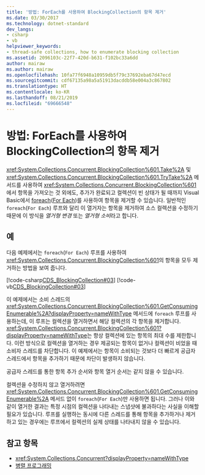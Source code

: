 ```yaml
---
title: '방법: ForEach를 사용하여 BlockingCollection의 항목 제거'
ms.date: 03/30/2017
ms.technology: dotnet-standard
dev_langs:
- csharp
- vb
helpviewer_keywords:
- thread-safe collections, how to enumerate blocking collection
ms.assetid: 2096103c-22f7-420d-b631-f102bc33a6dd
author: mairaw
ms.author: mairaw
ms.openlocfilehash: 10fa77f6948a10959db5f79c37692eba67d47ecd
ms.sourcegitcommit: cdf67135a98a5a51913dacddb58e004a3c867802
ms.translationtype: HT
ms.contentlocale: ko-KR
ms.lasthandoff: 08/21/2019
ms.locfileid: "69666548"
---
```

# <a name="how-to-use-foreach-to-remove-items-in-a-blockingcollection"></a>방법: ForEach를 사용하여 BlockingCollection의 항목 제거

<xref:System.Collections.Concurrent.BlockingCollection%601.Take%2A> 및 <xref:System.Collections.Concurrent.BlockingCollection%601.TryTake%2A> 메서드를 사용하여 <xref:System.Collections.Concurrent.BlockingCollection%601>에서 항목을 가져오는 것 외에도, 추가가 완료되고 컬렉션이 빈 상태가 될 때까지 Visual Basic에서 [foreach](../../../csharp/language-reference/keywords/foreach-in.md)([For Each](../../../visual-basic/language-reference/statements/for-each-next-statement.md))를 사용하여 항목을 제거할 수 있습니다. 일반적인 `foreach`(`For Each`) 루프와 달리 이 열거자는 항목을 제거하여 소스 컬렉션을 수정하기 때문에 이 방식을 *열거형 변경* 또는 *열거형 소비*라고 합니다.

## <a name="example"></a>예

다음 예제에서는 `foreach`(`For Each`) 루프를 사용하여 <xref:System.Collections.Concurrent.BlockingCollection%601>의 항목을 모두 제거하는 방법을 보여 줍니다.

[!code-csharp[CDS_BlockingCollection#03](../../../../samples/snippets/csharp/VS_Snippets_Misc/cds_blockingcollection/cs/example03.cs#03)]
[!code-vb[CDS_BlockingCollection#03](../../../../samples/snippets/visualbasic/VS_Snippets_Misc/cds_blockingcollection/vb/enumeratebc.vb#03)]

이 예제에서는 소비 스레드의 <xref:System.Collections.Concurrent.BlockingCollection%601.GetConsumingEnumerable%2A?displayProperty=nameWithType> 메서드에 `foreach` 루프를 사용하는데, 이 루프는 컬렉션을 열거하면서 해당 컬렉션의 각 항목을 제거합니다. <xref:System.Collections.Concurrent.BlockingCollection%601?displayProperty=nameWithType>는 항상 컬렉션에 있는 항목의 최대 수를 제한합니다. 이런 방식으로 컬렉션을 열거하는 경우 제공되는 항목이 없거나 컬렉션이 비었을 때 소비자 스레드를 차단합니다. 이 예제에서는 항목이 소비되는 것보다 더 빠르게 공급자 스레드에서 항목을 추가하기 때문에 차단이 발생하지 않습니다.

공급자 스레드를 통한 항목 추가 순서와 항목 열거 순서는 같지 않을 수 있습니다.

컬렉션을 수정하지 않고 열거하려면 <xref:System.Collections.Concurrent.BlockingCollection%601.GetConsumingEnumerable%2A> 메서드 없이 `foreach`(`For Each`)만 사용하면 됩니다. 그러나 이와 같이 열거한 결과는 특정 시점의 컬렉션을 나타내는 스냅샷에 불과하다는 사실을 이해할 필요가 있습니다. 루프를 실행하는 동시에 다른 스레드를 통해 항목을 추가하거나 제거하고 있는 경우에는 루프에서 컬렉션의 실제 상태를 나타내지 않을 수 있습니다.

## <a name="see-also"></a>참고 항목

- <xref:System.Collections.Concurrent?displayProperty=nameWithType>
- [병렬 프로그래밍](../../../../docs/standard/parallel-programming/index.md)
